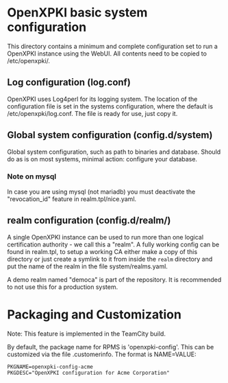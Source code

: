 # OpenXPKI basic system configuration

This directory contains a minimum and complete configuration set to run
a OpenXPKI instance using the WebUI. All contents need to be copied to
/etc/openxpki/.

## Log configuration (log.conf)

OpenXPKI uses Log4perl for its logging system. The location of the
configuration file is set in the systems configuration, where the default
is /etc/openxpki/log.conf. The file is ready for use, just copy it.


## Global system configuration (config.d/system)

Global system configuration, such as path to binaries and database. Should do
as is on most systems, minimal action: configure your database.

### Note on mysql

In case you are using mysql (not mariadb) you must deactivate the
"revocation_id" feature in realm.tpl/nice.yaml.

## realm configuration (config.d/realm/)

A single OpenXPKI instance can be used to run more than one logical
certification authority - we call this a "realm". A fully working config
can be found in realm.tpl, to setup a working CA either make a copy of this
directory or just create a symlink to it from inside the `realm` directory
and put the name of the realm in the file system/realms.yaml.

A demo realm named "democa" is part of the repository. It is recommended to
not use this for a production system.

# Packaging and Customization

Note: This feature is implemented in the TeamCity build.

By default, the package name for RPMS is 'openxpki-config'. This can be customized via the
file .customerinfo. The format is NAME=VALUE:

    PKGNAME=openxpki-config-acme
    PKGDESC="OpenXPKI configuration for Acme Corporation"



